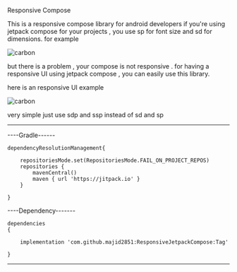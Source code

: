 Responsive Compose

This is a responsive compose library for android developers if you're using jetpack compose for your projects , you use sp for font size and sd for dimensions. for example

![carbon](https://github.com/majid2851/ResponsiveJetpackCompose/assets/46685643/1c43b31a-f411-4d1f-a8e5-4f651b923cec)



but there is a problem , your compose is not responsive . for having a responsive UI using jetpack compose , you can easily use this library.

here is an responsive UI example

![carbon](https://github.com/majid2851/ResponsiveJetpackCompose/assets/46685643/48e58eda-0cb0-47dd-912a-edc26fc4a837)



very simple just use sdp and ssp instead of sd and sp

-------------------------------------------------------------------------


----Gradle------

	dependencyResolutionManagement{

		repositoriesMode.set(RepositoriesMode.FAIL_ON_PROJECT_REPOS)
		repositories {
			mavenCentral()
			maven { url 'https://jitpack.io' }
		}
 
	}
 
----Dependency-------

	dependencies
	{

  		implementation 'com.github.majid2851:ResponsiveJetpackCompose:Tag'
  
	}

--------------------------------------------------------------------------------



